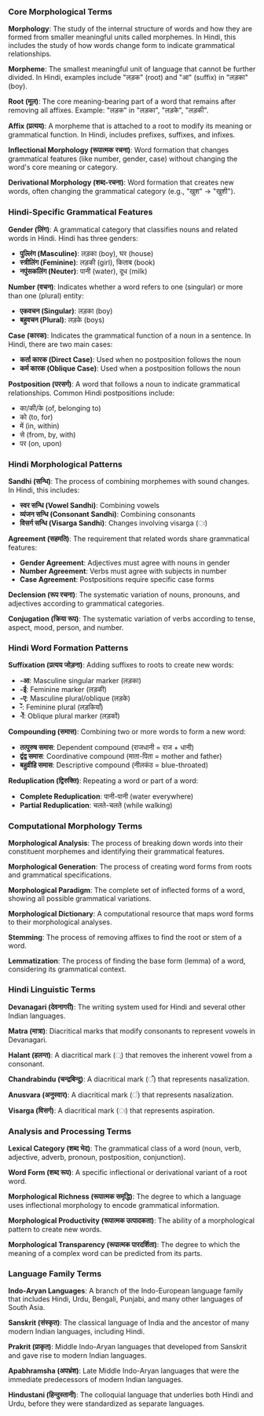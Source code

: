 ### Core Morphological Terms

**Morphology**: The study of the internal structure of words and how they are formed from smaller meaningful units called morphemes. In Hindi, this includes the study of how words change form to indicate grammatical relationships.

**Morpheme**: The smallest meaningful unit of language that cannot be further divided. In Hindi, examples include "लड़क" (root) and "आ" (suffix) in "लड़का" (boy).

**Root (मूल)**: The core meaning-bearing part of a word that remains after removing all affixes. Example: "लड़क" in "लड़का", "लड़के", "लड़की".

**Affix (प्रत्यय)**: A morpheme that is attached to a root to modify its meaning or grammatical function. In Hindi, includes prefixes, suffixes, and infixes.

**Inflectional Morphology (रूपात्मक रचना)**: Word formation that changes grammatical features (like number, gender, case) without changing the word's core meaning or category.

**Derivational Morphology (शब्द-रचना)**: Word formation that creates new words, often changing the grammatical category (e.g., "खुश" → "खुशी").

### Hindi-Specific Grammatical Features

**Gender (लिंग)**: A grammatical category that classifies nouns and related words in Hindi. Hindi has three genders:
- **पुल्लिंग (Masculine)**: लड़का (boy), घर (house)
- **स्त्रीलिंग (Feminine)**: लड़की (girl), किताब (book)
- **नपुंसकलिंग (Neuter)**: पानी (water), दूध (milk)

**Number (वचन)**: Indicates whether a word refers to one (singular) or more than one (plural) entity:
- **एकवचन (Singular)**: लड़का (boy)
- **बहुवचन (Plural)**: लड़के (boys)

**Case (कारक)**: Indicates the grammatical function of a noun in a sentence. In Hindi, there are two main cases:
- **कर्ता कारक (Direct Case)**: Used when no postposition follows the noun
- **कर्म कारक (Oblique Case)**: Used when a postposition follows the noun

**Postposition (परसर्ग)**: A word that follows a noun to indicate grammatical relationships. Common Hindi postpositions include:
- का/की/के (of, belonging to)
- को (to, for)
- में (in, within)
- से (from, by, with)
- पर (on, upon)

### Hindi Morphological Patterns

**Sandhi (सन्धि)**: The process of combining morphemes with sound changes. In Hindi, this includes:
- **स्वर सन्धि (Vowel Sandhi)**: Combining vowels
- **व्यंजन सन्धि (Consonant Sandhi)**: Combining consonants
- **विसर्ग सन्धि (Visarga Sandhi)**: Changes involving visarga (ः)

**Agreement (सहमति)**: The requirement that related words share grammatical features:
- **Gender Agreement**: Adjectives must agree with nouns in gender
- **Number Agreement**: Verbs must agree with subjects in number
- **Case Agreement**: Postpositions require specific case forms

**Declension (रूप रचना)**: The systematic variation of nouns, pronouns, and adjectives according to grammatical categories.

**Conjugation (क्रिया रूप)**: The systematic variation of verbs according to tense, aspect, mood, person, and number.

### Hindi Word Formation Patterns

**Suffixation (प्रत्यय जोड़ना)**: Adding suffixes to roots to create new words:
- **-आ**: Masculine singular marker (लड़का)
- **-ई**: Feminine marker (लड़की)
- **-ए**: Masculine plural/oblique (लड़के)
- **-ें**: Feminine plural (लड़कियाँ)
- **-ों**: Oblique plural marker (लड़कों)

**Compounding (समास)**: Combining two or more words to form a new word:
- **तत्पुरुष समास**: Dependent compound (राजधानी = राज + धानी)
- **द्वंद्व समास**: Coordinative compound (माता-पिता = mother and father)
- **बहुव्रीहि समास**: Descriptive compound (नीलकंठ = blue-throated)

**Reduplication (द्विरुक्ति)**: Repeating a word or part of a word:
- **Complete Reduplication**: पानी-पानी (water everywhere)
- **Partial Reduplication**: चलते-चलते (while walking)

### Computational Morphology Terms

**Morphological Analysis**: The process of breaking down words into their constituent morphemes and identifying their grammatical features.

**Morphological Generation**: The process of creating word forms from roots and grammatical specifications.

**Morphological Paradigm**: The complete set of inflected forms of a word, showing all possible grammatical variations.

**Morphological Dictionary**: A computational resource that maps word forms to their morphological analyses.

**Stemming**: The process of removing affixes to find the root or stem of a word.

**Lemmatization**: The process of finding the base form (lemma) of a word, considering its grammatical context.

### Hindi Linguistic Terms

**Devanagari (देवनागरी)**: The writing system used for Hindi and several other Indian languages.

**Matra (मात्रा)**: Diacritical marks that modify consonants to represent vowels in Devanagari.

**Halant (हलन्त)**: A diacritical mark (्) that removes the inherent vowel from a consonant.

**Chandrabindu (चन्द्रबिन्दु)**: A diacritical mark (ँ) that represents nasalization.

**Anusvara (अनुस्वार)**: A diacritical mark (ं) that represents nasalization.

**Visarga (विसर्ग)**: A diacritical mark (ः) that represents aspiration.

### Analysis and Processing Terms

**Lexical Category (शब्द भेद)**: The grammatical class of a word (noun, verb, adjective, adverb, pronoun, postposition, conjunction).

**Word Form (शब्द रूप)**: A specific inflectional or derivational variant of a root word.

**Morphological Richness (रूपात्मक समृद्धि)**: The degree to which a language uses inflectional morphology to encode grammatical information.

**Morphological Productivity (रूपात्मक उत्पादकता)**: The ability of a morphological pattern to create new words.

**Morphological Transparency (रूपात्मक पारदर्शिता)**: The degree to which the meaning of a complex word can be predicted from its parts.

### Language Family Terms

**Indo-Aryan Languages**: A branch of the Indo-European language family that includes Hindi, Urdu, Bengali, Punjabi, and many other languages of South Asia.

**Sanskrit (संस्कृत)**: The classical language of India and the ancestor of many modern Indian languages, including Hindi.

**Prakrit (प्राकृत)**: Middle Indo-Aryan languages that developed from Sanskrit and gave rise to modern Indian languages.

**Apabhramsha (अपभ्रंश)**: Late Middle Indo-Aryan languages that were the immediate predecessors of modern Indian languages.

**Hindustani (हिन्दुस्तानी)**: The colloquial language that underlies both Hindi and Urdu, before they were standardized as separate languages. 